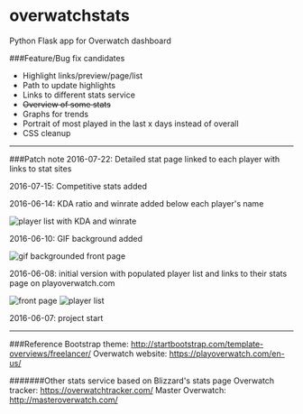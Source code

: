 overwatchstats
=========

Python Flask app for Overwatch dashboard

###Feature/Bug fix candidates
- Highlight links/preview/page/list
- Path to update highlights
- Links to different stats service
- ~~Overview of some stats~~
- Graphs for trends
- Portrait of most played in the last x days instead of overall
- CSS cleanup

---------

###Patch note
2016-07-22: Detailed stat page linked to each player with links to stat sites

2016-07-15: Competitive stats added

2016-06-14: KDA ratio and winrate added below each player's name

![player list with KDA and winrate](http://i.imgur.com/6RJlepJ.png)

2016-06-10: GIF background added

![gif backgrounded front page](http://i.imgur.com/riFEtGB.png)

2016-06-08: initial version with populated player list and links to their stats page on playoverwatch.com

![front page](http://i.imgur.com/9VuNFId.png)
![player list](http://i.imgur.com/SCiuNsp.png)

2016-06-07: project start

---------

###Reference
Bootstrap theme: http://startbootstrap.com/template-overviews/freelancer/
Overwatch website: https://playoverwatch.com/en-us/

#######Other stats service based on Blizzard's stats page
Overwatch tracker: https://overwatchtracker.com/
Master Overwatch: http://masteroverwatch.com/




